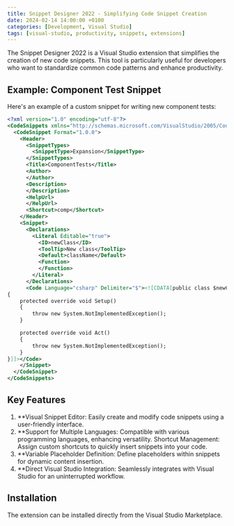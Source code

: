 ```yaml
---
title: Snippet Designer 2022 - Simplifying Code Snippet Creation
date: 2024-02-14 14:00:00 +0100
categories: [Development, Visual Studio]
tags: [visual-studio, productivity, snippets, extensions]
---
```


The Snippet Designer 2022 is a Visual Studio extension that simplifies the creation of new code snippets. This tool is particularly useful for developers who want to standardize common code patterns and enhance productivity.

## Example: Component Test Snippet

Here's an example of a custom snippet for writing new component tests:

```xml
<?xml version="1.0" encoding="utf-8"?>
<CodeSnippets xmlns="http://schemas.microsoft.com/VisualStudio/2005/CodeSnippet">
  <CodeSnippet Format="1.0.0">
    <Header>
      <SnippetTypes>
        <SnippetType>Expansion</SnippetType>
      </SnippetTypes>
      <Title>ComponentTests</Title>
      <Author>
      </Author>
      <Description>
      </Description>
      <HelpUrl>
      </HelpUrl>
      <Shortcut>comp</Shortcut>
    </Header>
    <Snippet>
      <Declarations>
        <Literal Editable="true">
          <ID>newClass</ID>
          <ToolTip>New class</ToolTip>
          <Default>className</Default>
          <Function>
          </Function>
        </Literal>
      </Declarations>
      <Code Language="csharp" Delimiter="$"><![CDATA[public class $newClass$ : DatabaseComponentTestBase
{
    protected override void Setup()
    {
        throw new System.NotImplementedException();
    }

    protected override void Act()
    {
        throw new System.NotImplementedException();
    }
}]]></Code>
    </Snippet>
  </CodeSnippet>
</CodeSnippets>
```

## Key Features
1. **Visual Snippet Editor: Easily create and modify code snippets using a user-friendly interface.
2. **Support for Multiple Languages: Compatible with various programming languages, enhancing versatility.
Shortcut Management: Assign custom shortcuts to quickly insert snippets into your code.
3. **Variable Placeholder Definition: Define placeholders within snippets for dynamic content insertion.
4. **Direct Visual Studio Integration: Seamlessly integrates with Visual Studio for an uninterrupted workflow.
## Installation
The extension can be installed directly from the Visual Studio Marketplace.
